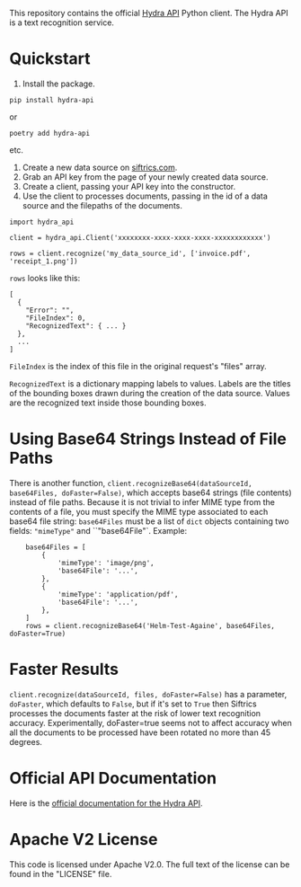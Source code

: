 This repository contains the official [Hydra API](https://siftrics.com/) Python client. The Hydra API is a text recognition service.

# Quickstart

1. Install the package.

```
pip install hydra-api
```

or

```
poetry add hydra-api
```

etc.

1. Create a new data source on [siftrics.com](https://siftrics.com/).
2. Grab an API key from the page of your newly created data source.
3. Create a client, passing your API key into the constructor.
4. Use the client to processes documents, passing in the id of a data source and the filepaths of the documents.

```
import hydra_api

client = hydra_api.Client('xxxxxxxx-xxxx-xxxx-xxxx-xxxxxxxxxxxx')

rows = client.recognize('my_data_source_id', ['invoice.pdf', 'receipt_1.png'])
```

`rows` looks like this:

```
[
  {
    "Error": "",
    "FileIndex": 0,
    "RecognizedText": { ... }
  },
  ...
]
```

`FileIndex` is the index of this file in the original request's "files" array.

`RecognizedText` is a dictionary mapping labels to values. Labels are the titles of the bounding boxes drawn during the creation of the data source. Values are the recognized text inside those bounding boxes.

# Using Base64 Strings Instead of File Paths

There is another function, `client.recognizeBase64(dataSourceId, base64Files, doFaster=False)`, which accepts base64 strings (file contents) instead of file paths. Because it is not trivial to infer MIME type from the contents of a file, you must specify the MIME type associated to each base64 file string: `base64Files` must be a list of `dict` objects containing two fields: `"mimeType"` and ``"base64File"`. Example:

```
    base64Files = [
        {
            'mimeType': 'image/png',
            'base64File': '...',
        },
        {
            'mimeType': 'application/pdf',
            'base64File': '...',
        },
    ]
    rows = client.recognizeBase64('Helm-Test-Againe', base64Files, doFaster=True)
```

# Faster Results

`client.recognize(dataSourceId, files, doFaster=False)` has a parameter, `doFaster`, which defaults to `False`, but if it's set to `True` then Siftrics processes the documents faster at the risk of lower text recognition accuracy. Experimentally, doFaster=true seems not to affect accuracy when all the documents to be processed have been rotated no more than 45 degrees.

# Official API Documentation

Here is the [official documentation for the Hydra API](https://siftrics.com/docs/hydra.html).

# Apache V2 License

This code is licensed under Apache V2.0. The full text of the license can be found in the "LICENSE" file.
